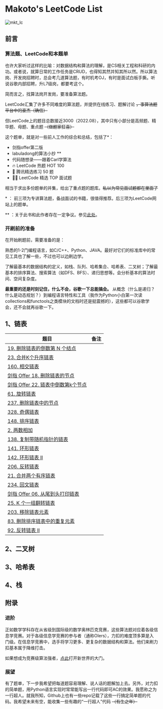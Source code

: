 # Makoto's LeetCode List

![mkt_lc](https://github.com/yuchengZhang009/MKTLCList/blob/main/mkt_lc.png)

## 前言

### 算法题、LeetCode和本题单

也许大家听过这样的比喻：对数据结构和算法的理解，是CS相关工程和科研的内功。或者说，就算日常的工作任务是CRUD，也得知其然并知其所以然。所以算法岗、开发岗招聘时，总会考几道算法题，有时机考OJ，有时是面试白板手撕。听说谷歌内部招聘，升L7级岗，都要考这个。

简而言之，找算法岗开发岗，要准备算法题。

LeetCode汇集了许多不同难度的算法题，并提供在线练习、题解讨论 ~~，事算法题平台中的豪杰（确信）~~

但LeetCode上的题目总数接近3000（2022.08），其中只有小部分是高频题、精华题、母题、重点题 ~~（做题家狂喜）~~

这个题单，就是对一些前人工作的综合和总结，包括了*：

- 剑指offer第二版
- labuladong的算法小抄 **
- 代码随想录——跟着Carl学算法
- 🔥 LeetCode 热题 HOT 100
- 🐧 腾讯精选练习 50 题
- 👨‍💻 LeetCode 精选 TOP 面试题

相当于求出多份题单的并集，给出了重点题的题库。~~私以为常见面试题都在里面了~~

\* ： 前三项为专讲算法题，备战面试的书籍，很值得推荐。后三项为LeetCode网站上的题单。

\** ：关于此书和此作者存在一定争议。参见[此处](https://www.zhihu.com/question/437514195)。



### 开刷前的准备

在开始刷题前，需要准备的是：

熟悉的1-2门编程语言，如C/C++、Python、JAVA。最好对它们的标准库中的常见工具也了解一些，不过也可以边刷边学。

了解最基本的数据结构的定义，如栈、队列、哈希集合、哈希表、二叉树；了解最基本的排序算法、搜索算法（如DFS、BFS）、递归思想等。会分析基本的算法时间、空间复杂度。

**最重要的还是时刻记住，什么不会，谷歌一下总能搞会。** 从概念（什么是递归？什么是动态规划？）到编程语言特性和工具（我作为Python小白第一次读collections和functools之类模块的文档时还是挺震撼的），这些都可以谷歌学会，还不会就再谷歌一下。

## 1、链表

|     题目                                                         |    备注  |
| ------------------------------------------------------------ | ---- |
| [19. 删除链表的倒数第   N 个结点](https://leetcode-cn.com/problems/remove-nth-node-from-end-of-list) |      |
| [23. 合并K个升序链表](https://leetcode-cn.com/problems/merge-k-sorted-lists) |      |
| [160. 相交链表](https://leetcode-cn.com/problems/intersection-of-two-linked-lists) |      |
| [剑指   Offer 18. 删除链表的节点](https://leetcode-cn.com/problems/shan-chu-lian-biao-de-jie-dian-lcof) |      |
| [剑指   Offer 22. 链表中倒数第k个节点](https://leetcode-cn.com/problems/lian-biao-zhong-dao-shu-di-kge-jie-dian-lcof) |      |
| [61. 旋转链表](https://leetcode-cn.com/problems/rotate-list) |      |
| [237. 删除链表中的节点](https://leetcode-cn.com/problems/delete-node-in-a-linked-list) |      |
| [328. 奇偶链表](https://leetcode-cn.com/problems/odd-even-linked-list) |      |
| [148. 排序链表](https://leetcode-cn.com/problems/sort-list)  |      |
| [2. 两数相加](https://leetcode-cn.com/problems/add-two-numbers) |      |
| [138. 复制带随机指针的链表](https://leetcode-cn.com/problems/copy-list-with-random-pointer) |      |
| [141. 环形链表](https://leetcode-cn.com/problems/linked-list-cycle) |      |
| [142. 环形链表   II](https://leetcode-cn.com/problems/linked-list-cycle-ii) |      |
| [206. 反转链表](https://leetcode-cn.com/problems/reverse-linked-list) |      |
| [21. 合并两个有序链表](https://leetcode-cn.com/problems/merge-two-sorted-lists) |      |
| [234. 回文链表](https://leetcode-cn.com/problems/palindrome-linked-list) |      |
| [剑指   Offer 06. 从尾到头打印链表](https://leetcode-cn.com/problems/cong-wei-dao-tou-da-yin-lian-biao-lcof) |      |
| [25. K 个一组翻转链表](https://leetcode.cn/problems/reverse-nodes-in-k-group) |      |
| [203. 移除链表元素](https://leetcode.cn/problems/remove-linked-list-elements) |      |
| [83. 删除排序链表中的重复元素](https://leetcode.cn/problems/remove-duplicates-from-sorted-list) |      |
| [92. 反转链表 II](https://leetcode.cn/problems/reverse-linked-list-ii) |      |

## 2、二叉树

## 3、哈希表

## 4、栈

## 附录

### 进阶

正如数学学科存在从省级到国际级的数学奥林匹克竞赛，这些算法题对应着各级信息学竞赛。对于各级信息学竞赛的参与者（通称OIers），力扣的难度顶多算是入门级。在信息学竞赛中，选手将学习更多、更复杂的数据结构和算法。他们来刷力扣基本属于降维打击。

如果想成为竞赛级算法强者，[点此](https://oi-wiki.org/)打开新世界的大门。

### 展望

有了题单，下一步我希望把每道题容易理解、说人话的题解加上去。另外，对力扣的简单题，用Python语言实现时常常能写出一行代码即可AC的效果。我愿称之为一行超人。就我所知，Github上也有一些repo记载了这些一行搞定简单题的代码。我希望未来有空，能收集一些有趣的“一行超人”代码 ~~（有生之年）~~
